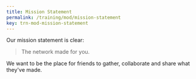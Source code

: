 ```yaml
---
title: Mission Statement
permalink: /training/mod/mission-statement
key: trn-mod-mission-statement
---
```


Our mission statement is clear:

> The network made for you.

We want to be the place for friends to gather, collaborate and share what they've made.
